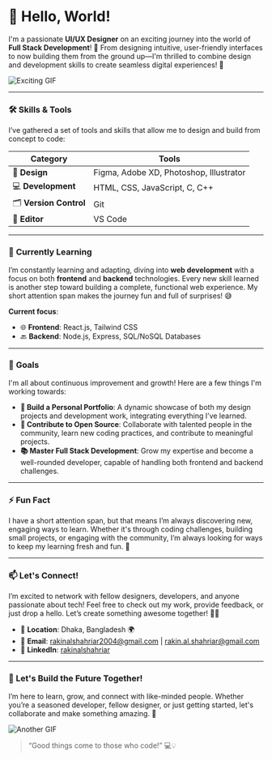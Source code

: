 # 👋 Hello, World!

I'm a passionate **UI/UX Designer** on an exciting journey into the world of **Full Stack Development**! 🌱 From designing intuitive, user-friendly interfaces to now building them from the ground up—I'm thrilled to combine design and development skills to create seamless digital experiences! 🚀

<img src="https://tenor.com/bmS5J.gif" alt="Exciting GIF" />

---

### 🛠 **Skills & Tools**

I’ve gathered a set of tools and skills that allow me to design and build from concept to code:

| **Category**       | **Tools**                                      |
| ------------------ | ---------------------------------------------- |
| 🎨 **Design**      | Figma, Adobe XD, Photoshop, Illustrator        |
| 💻 **Development** | HTML, CSS, JavaScript, C, C++                  |
| 🗂️ **Version Control** | Git                                            |
| 📝 **Editor**      | VS Code                                        |

---

### 🌱 **Currently Learning**  
I’m constantly learning and adapting, diving into **web development** with a focus on both **frontend** and **backend** technologies. Every new skill learned is another step toward building a complete, functional web experience. My short attention span makes the journey fun and full of surprises! 😅

**Current focus**:
- 🌐 **Frontend**: React.js, Tailwind CSS
- 🔙 **Backend**: Node.js, Express, SQL/NoSQL Databases

---

### 🎯 **Goals**  
I'm all about continuous improvement and growth! Here are a few things I'm working towards:

- **💼 Build a Personal Portfolio**: A dynamic showcase of both my design projects and development work, integrating everything I’ve learned.
- **🤝 Contribute to Open Source**: Collaborate with talented people in the community, learn new coding practices, and contribute to meaningful projects.
- **📚 Master Full Stack Development**: Grow my expertise and become a well-rounded developer, capable of handling both frontend and backend challenges.

---

### ⚡ **Fun Fact**  
I have a short attention span, but that means I’m always discovering new, engaging ways to learn. Whether it's through coding challenges, building small projects, or engaging with the community, I’m always looking for ways to keep my learning fresh and fun. 🚀

---

### 📫 **Let's Connect!**  
I’m excited to network with fellow designers, developers, and anyone passionate about tech! Feel free to check out my work, provide feedback, or just drop a hello. Let’s create something awesome together! 💬✨

- 📍 **Location**: Dhaka, Bangladesh 🌍
- 📧 **Email**: [rakinalshahriar2004@gmail.com](mailto:rakinalshahriar2004@gmail.com) | [rakin.al.shahriar@gmail.com](mailto:rakin.al.shahriar@gmail.com)
- 🔗 **LinkedIn**: [rakinalshahriar](https://www.linkedin.com/in/rakinalshahriar)

---

### 🚀 Let's Build the Future Together!

I’m here to learn, grow, and connect with like-minded people. Whether you’re a seasoned developer, fellow designer, or just getting started, let's collaborate and make something amazing. 🌟

<img src="https://tenor.com/bqrUA.gif" alt="Another GIF" />

> “Good things come to those who code!” 💻💡
